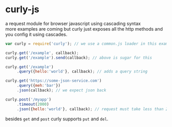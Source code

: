 # curly-js

a request module for browser javascript using cascading syntax  
more examples are coming but curly just exposes all the http methods and you config it using cascades.

``` js
var curly = require('curly'); // we use a common.js loader in this example

curly.get('/example', callback);
curly.get('/example').send(callback); // above is sugar for this

curly.get('/example')
	 .query({hello:'world'}, callback); // adds a query string

curly.get('https://some-json-service.com')
	 .query({meh:'bar'})
	 .json(callback); // we expect json back

curly.post('/myapp')
	 .timeout(2000)
	 .json({hello:'world'}, callback); // request must take less than 2s and we send and expect json

```

besides `get` and `post` curly supports `put` and `del`.  